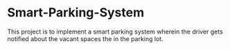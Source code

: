 # Smart-Parking-System
This project is to implement a smart parking system wherein the driver gets notified about the vacant spaces the in the parking lot.
